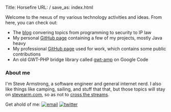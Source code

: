 Title: Horsefire
URL: /
save_as: index.html

Welcome to the nexus of my various technology activities and ideas. From here, you can check out:

* The [blog][blog] convering topics from programming to security to IP law
* My personal [GitHub page][github-stevearm] containing a few of my projects, mostly Java heavy
* My professional [GitHub page][github-stephenarmstrong] used for work, which contains some public contributions
* An old GWT-PHP bridge library called [gwt-amp][gwt-amp] on Google Code

### About me

I'm Steve Armstrong, a software engineer and general internet nerd. I also like things like camping, sailing, and stuff that that, but those topics will stay on [stevearm.com][stevearm.com], so as not to [cross the streams][cross-the-streams].

Get ahold of me: [![email](/theme/email.png)][email] [![twitter](/theme/twitter.png)][twitter]

[blog]: http://horsefire.com/blog
[github-stevearm]: https://github.com/stevearm
[github-stephenarmstrong]: https://github.com/stephenarmstrong
[gwt-amp]: http://code.google.com/p/gwtamp/
[stevearm.com]: http://stevearm.com/
[cross-the-streams]: http://www.youtube.com/watch?v=jyaLZHiJJnE
[email]: http://mailhide.recaptcha.net/d?k=01PyRaJn70DUDmQl6JSGukFw==&c=W_54QfJFvmGsX_WRkNq96e5oujGmc8HMJvTMtAA94SE=
[twitter]: https://twitter.com/stevearm
